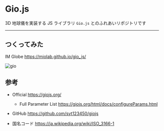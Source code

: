 # Gio.js

3D 地球儀を実装する JS ライブラリ `Gio.js` とのふれあいリポジトリです

---

## つくってみた

IM Globe https://miolab.github.io/gio_js/

![gio](https://user-images.githubusercontent.com/33124627/95068462-490fb680-0740-11eb-826c-f10c84ed7dfb.gif)

## 参考

- Official https://giojs.org/
  - Full Parameter List https://giojs.org/html/docs/configureParams.html
- GitHub https://github.com/syt123450/giojs

- 国名コード https://ja.wikipedia.org/wiki/ISO_3166-1
